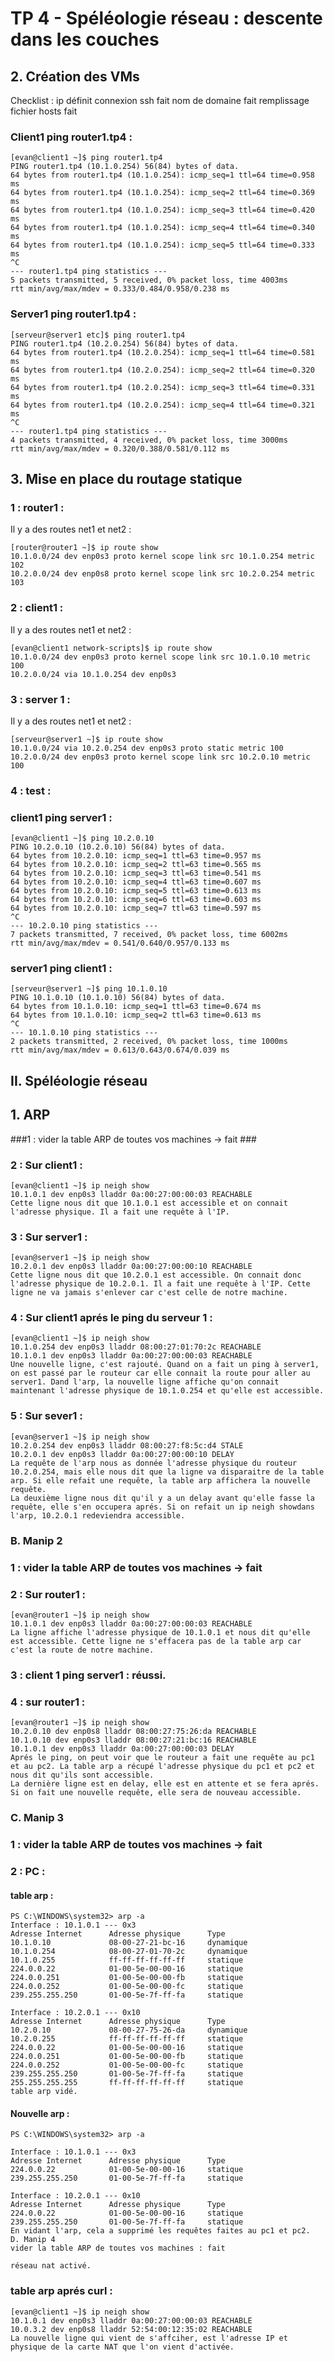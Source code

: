 # TP 4 - Spéléologie réseau : descente dans les couches #
## 2. Création des VMs ##
Checklist :
ip définit
connexion ssh fait
nom de domaine fait
remplissage fichier hosts fait
### Client1 ping router1.tp4 : ###
```
[evan@client1 ~]$ ping router1.tp4
PING router1.tp4 (10.1.0.254) 56(84) bytes of data.
64 bytes from router1.tp4 (10.1.0.254): icmp_seq=1 ttl=64 time=0.958 ms
64 bytes from router1.tp4 (10.1.0.254): icmp_seq=2 ttl=64 time=0.369 ms
64 bytes from router1.tp4 (10.1.0.254): icmp_seq=3 ttl=64 time=0.420 ms
64 bytes from router1.tp4 (10.1.0.254): icmp_seq=4 ttl=64 time=0.340 ms
64 bytes from router1.tp4 (10.1.0.254): icmp_seq=5 ttl=64 time=0.333 ms
^C
--- router1.tp4 ping statistics ---
5 packets transmitted, 5 received, 0% packet loss, time 4003ms
rtt min/avg/max/mdev = 0.333/0.484/0.958/0.238 ms
```
### Server1 ping router1.tp4 : ###
```
[serveur@server1 etc]$ ping router1.tp4
PING router1.tp4 (10.2.0.254) 56(84) bytes of data.
64 bytes from router1.tp4 (10.2.0.254): icmp_seq=1 ttl=64 time=0.581 ms
64 bytes from router1.tp4 (10.2.0.254): icmp_seq=2 ttl=64 time=0.320 ms
64 bytes from router1.tp4 (10.2.0.254): icmp_seq=3 ttl=64 time=0.331 ms
64 bytes from router1.tp4 (10.2.0.254): icmp_seq=4 ttl=64 time=0.321 ms
^C
--- router1.tp4 ping statistics ---
4 packets transmitted, 4 received, 0% packet loss, time 3000ms
rtt min/avg/max/mdev = 0.320/0.388/0.581/0.112 ms
```
 ## 3. Mise en place du routage statique ##
### 1 : router1 : ###

Il y a des routes net1 et net2 :
```
[router@router1 ~]$ ip route show
10.1.0.0/24 dev enp0s3 proto kernel scope link src 10.1.0.254 metric 102
10.2.0.0/24 dev enp0s8 proto kernel scope link src 10.2.0.254 metric 103
```
### 2 : client1 : ###

Il y a des routes net1 et net2 :
```
[evan@client1 network-scripts]$ ip route show
10.1.0.0/24 dev enp0s3 proto kernel scope link src 10.1.0.10 metric 100
10.2.0.0/24 via 10.1.0.254 dev enp0s3
```
### 3 : server 1 : ###

Il y a des routes net1 et net2 :
```
[serveur@server1 ~]$ ip route show
10.1.0.0/24 via 10.2.0.254 dev enp0s3 proto static metric 100
10.2.0.0/24 dev enp0s3 proto kernel scope link src 10.2.0.10 metric 100
```
### 4 : test : ###

### client1 ping server1 : ###
```
[evan@client1 ~]$ ping 10.2.0.10
PING 10.2.0.10 (10.2.0.10) 56(84) bytes of data.
64 bytes from 10.2.0.10: icmp_seq=1 ttl=63 time=0.957 ms
64 bytes from 10.2.0.10: icmp_seq=2 ttl=63 time=0.565 ms
64 bytes from 10.2.0.10: icmp_seq=3 ttl=63 time=0.541 ms
64 bytes from 10.2.0.10: icmp_seq=4 ttl=63 time=0.607 ms
64 bytes from 10.2.0.10: icmp_seq=5 ttl=63 time=0.613 ms
64 bytes from 10.2.0.10: icmp_seq=6 ttl=63 time=0.603 ms
64 bytes from 10.2.0.10: icmp_seq=7 ttl=63 time=0.597 ms
^C
--- 10.2.0.10 ping statistics ---
7 packets transmitted, 7 received, 0% packet loss, time 6002ms
rtt min/avg/max/mdev = 0.541/0.640/0.957/0.133 ms
```
### server1 ping client1 : ###
```
[serveur@server1 ~]$ ping 10.1.0.10
PING 10.1.0.10 (10.1.0.10) 56(84) bytes of data.
64 bytes from 10.1.0.10: icmp_seq=1 ttl=63 time=0.674 ms
64 bytes from 10.1.0.10: icmp_seq=2 ttl=63 time=0.613 ms
^C
--- 10.1.0.10 ping statistics ---
2 packets transmitted, 2 received, 0% packet loss, time 1000ms
rtt min/avg/max/mdev = 0.613/0.643/0.674/0.039 ms
```
## II. Spéléologie réseau ##

## 1. ARP ##

###1 : vider la table ARP de toutes vos machines -> fait ###

### 2 : Sur client1 : ###
```
[evan@client1 ~]$ ip neigh show
10.1.0.1 dev enp0s3 lladdr 0a:00:27:00:00:03 REACHABLE
Cette ligne nous dit que 10.1.0.1 est accessible et on connait l'adresse physique. Il a fait une requête à l'IP.
```
### 3 : Sur server1 : ###
```
[evan@server1 ~]$ ip neigh show
10.2.0.1 dev enp0s3 lladdr 0a:00:27:00:00:10 REACHABLE
Cette ligne nous dit que 10.2.0.1 est accessible. On connait donc l'adresse physique de 10.2.0.1. Il a fait une requête à l'IP. Cette ligne ne va jamais s'enlever car c'est celle de notre machine.
```
### 4 : Sur client1 aprés le ping du serveur 1 : ###
```
[evan@client1 ~]$ ip neigh show
10.1.0.254 dev enp0s3 lladdr 08:00:27:01:70:2c REACHABLE
10.1.0.1 dev enp0s3 lladdr 0a:00:27:00:00:03 REACHABLE
Une nouvelle ligne, c'est rajouté. Quand on a fait un ping à server1, on est passé par le routeur car elle connait la route pour aller au server1. Dand l'arp, la nouvelle ligne affiche qu'on connait maintenant l'adresse physique de 10.1.0.254 et qu'elle est accessible.
```
### 5 : Sur sever1 : ###
```
[evan@server1 ~]$ ip neigh show
10.2.0.254 dev enp0s3 lladdr 08:00:27:f8:5c:d4 STALE
10.2.0.1 dev enp0s3 lladdr 0a:00:27:00:00:10 DELAY
La requête de l'arp nous as donnée l'adresse physique du routeur 10.2.0.254, mais elle nous dit que la ligne va disparaitre de la table arp. Si elle refait une requête, la table arp affichera la nouvelle requête.
La deuxième ligne nous dit qu'il y a un delay avant qu'elle fasse la requête, elle s'en occupera aprés. Si on refait un ip neigh showdans l'arp, 10.2.0.1 redeviendra accessible.
```
### B. Manip 2 ###

### 1 : vider la table ARP de toutes vos machines -> fait ###

### 2 : Sur router1 : ###
```
[evan@router1 ~]$ ip neigh show
10.1.0.1 dev enp0s3 lladdr 0a:00:27:00:00:03 REACHABLE
La ligne affiche l'adresse physique de 10.1.0.1 et nous dit qu'elle est accessible. Cette ligne ne s'effacera pas de la table arp car c'est la route de notre machine.
```
### 3 : client 1 ping server1 : réussi. ###

### 4 : sur router1 : ###
```
[evan@router1 ~]$ ip neigh show
10.2.0.10 dev enp0s8 lladdr 08:00:27:75:26:da REACHABLE
10.1.0.10 dev enp0s3 lladdr 08:00:27:21:bc:16 REACHABLE
10.1.0.1 dev enp0s3 lladdr 0a:00:27:00:00:03 DELAY
Aprés le ping, on peut voir que le routeur a fait une requête au pc1 et au pc2. La table arp a récupé l'adresse physique du pc1 et pc2 et nous dit qu'ils sont accessible.
La dernière ligne est en delay, elle est en attente et se fera aprés. Si on fait une nouvelle requête, elle sera de nouveau accessible.
```
### C. Manip 3 ###

### 1 : vider la table ARP de toutes vos machines -> fait ###

### 2 : PC : ###

#### table arp : ####
```
PS C:\WINDOWS\system32> arp -a
Interface : 10.1.0.1 --- 0x3
Adresse Internet      Adresse physique      Type
10.1.0.10             08-00-27-21-bc-16     dynamique
10.1.0.254            08-00-27-01-70-2c     dynamique
10.1.0.255            ff-ff-ff-ff-ff-ff     statique
224.0.0.22            01-00-5e-00-00-16     statique
224.0.0.251           01-00-5e-00-00-fb     statique
224.0.0.252           01-00-5e-00-00-fc     statique
239.255.255.250       01-00-5e-7f-ff-fa     statique

Interface : 10.2.0.1 --- 0x10
Adresse Internet      Adresse physique      Type
10.2.0.10             08-00-27-75-26-da     dynamique
10.2.0.255            ff-ff-ff-ff-ff-ff     statique
224.0.0.22            01-00-5e-00-00-16     statique
224.0.0.251           01-00-5e-00-00-fb     statique
224.0.0.252           01-00-5e-00-00-fc     statique
239.255.255.250       01-00-5e-7f-ff-fa     statique
255.255.255.255       ff-ff-ff-ff-ff-ff     statique
table arp vidé.
```
#### Nouvelle arp : ####
```
PS C:\WINDOWS\system32> arp -a

Interface : 10.1.0.1 --- 0x3
Adresse Internet      Adresse physique      Type
224.0.0.22            01-00-5e-00-00-16     statique
239.255.255.250       01-00-5e-7f-ff-fa     statique

Interface : 10.2.0.1 --- 0x10
Adresse Internet      Adresse physique      Type
224.0.0.22            01-00-5e-00-00-16     statique
239.255.255.250       01-00-5e-7f-ff-fa     statique
En vidant l'arp, cela a supprimé les requêtes faites au pc1 et pc2.
D. Manip 4
vider la table ARP de toutes vos machines : fait

réseau nat activé.
```
### table arp aprés curl : ###
```
[evan@client1 ~]$ ip neigh show
10.1.0.1 dev enp0s3 lladdr 0a:00:27:00:00:03 REACHABLE
10.0.3.2 dev enp0s8 lladdr 52:54:00:12:35:02 REACHABLE
La nouvelle ligne qui vient de s'affciher, est l'adresse IP et physique de la carte NAT que l'on vient d'activée.
```